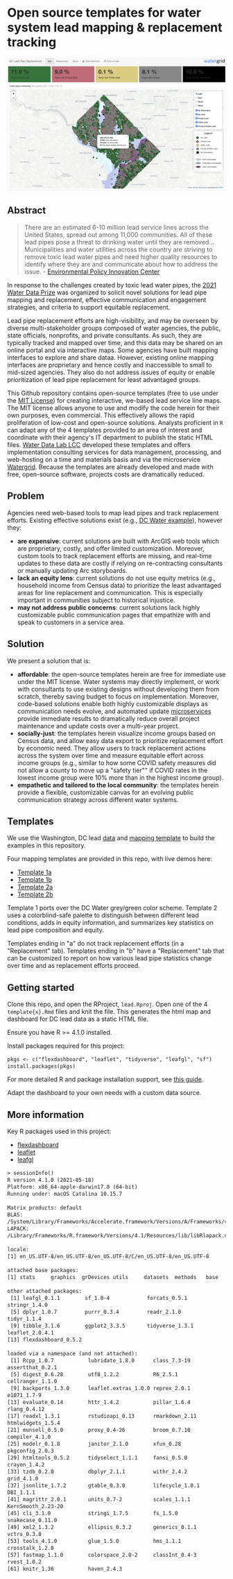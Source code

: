 # Open source templates for water system lead mapping & replacement tracking

![](example.png)

## Abstract 

> There are an estimated 6-10 million lead service lines across the United States, spread out among 11,000 communities. All of these lead pipes pose a threat to drinking water until they are removed... Municipalities and water utilities across the country are striving to remove toxic lead water pipes and need higher quality resources to identify where they are and communicate about how to address the issue. - [Environmental Policy Innovation Center](https://www.policyinnovation.org/)

In response to the challenges created by toxic lead water pipes, the [2021 Water Data Prize](https://www.waterdataprize.com/) was organized to solicit novel solutions for lead pipe mapping and replacement, effective communication and engagement strategies, and criteria to support equitable replacement. 

Lead pipe replacement efforts are high-visibility, and may be overseen by diverse multi-stakeholder groups composed of water agencies, the public, state officials, nonprofits, and private consultants. As such, they are typically tracked and mapped over time, and this data may be shared on an online portal and via interactive maps. Some agencies have built mapping interfaces to explore and share dataa. However, existing online mapping interfaces are proprietary and hence costly and inaccessible to small to mid-sized agencies. They also do not address issues of equity or enable prioritization of lead pipe replacement for least advantaged groups.

This Github repository contains open-source templates (free to use under the [MIT License](https://github.com/WaterDataLab/lead/blob/main/LICENSE)) for creating interactive, we-based lead service line maps. The MIT license allows anyone to use and modify the code herein for their own purposes, even commercial. This effectively allows the rapid proliferation of low-cost and open-source solutions. Analysts proficient in `R` can adapt any of the 4 templates provided to an area of interest and coordinate with their agency's IT department to publish the static HTML files. [Water Data Lab LCC](waterdatalab.com) developed these templates and offers implementation consulting services for data management, processing, and web-hosting on a time and materials basis and via the microservice [Watergrid](watergrid.io). Because the templates are already developed and made with free, open-source software, projects costs are dramatically reduced.


## Problem

Agencies need web-based tools to map lead pipes and track replacement efforts. Existing effective solutions exist (e.g., [DC Water example](https://geo.dcwater.com/Lead/)), however they:  

- **are expensive**: current solutions are built with ArcGIS web tools which are proprietary, costly, and offer limited customization. Moreover, custom tools to track replacement efforts are missing, and real-time updates to these data are costly if relying on re-contracting consultants or manually updating Arc storyboards.   
- **lack an equity lens**: current solutions do not use equity metrics (e.g., household income from Census data) to prioritize the least advantaged areas for line replacement and communication. This is especially important in communities subject to historical injustice. 
- **may not address public concerns**: current solutions lack highly customizable public communication pages that empathize with and speak to customers in a service area.  


## Solution

We present a solution that is:  

- **affordable**: the open-source templates herein are free for immediate use under the MIT license. Water systems may directly implement, or work with consultants to use existing designs without developing them from scratch, thereby saving budget to focus on implementation. Moreover, code-based solutions enable both highly customizable displays as communication needs evolve, and automated update [microservices](watergrid.io) provide immediate results to dramatically reduce overall project maintenance and update costs over a multi-year project.    
- **socially-just**: the templates herein visualize income groups based on Census data, and allow easy data export to prioritize replacement effort by economic need. They allow users to track replacement actions across the system over time and measure equitable effort across income groups (e.g., similar to how some COVID safety measures did not allow a county to move up a "safety tier"" if COVID rates in the lowest income group were 10% more than in the highest income group). 
- **empathetic and tailored to the local community**: the templates herein provide a flexible, customizable canvas for an evolving public communication strategy across different water systems.  


## Templates

We use the Washington, DC lead [data](https://www.dcwater.com/service-line-materials-dashboard) and [mapping template](https://geo.dcwater.com/Lead/) to build the examples in this repository. 

Four mapping templates are provided in this repo, with live demos here:

- [Template 1a](https://watergrid.io/lead1a/)   
- [Template 1b](https://watergrid.io/lead1b/)   
- [Template 2a](https://watergrid.io/lead2a/)   
- [Template 2b](https://watergrid.io/lead2b/)   

Template 1 ports over the DC Water grey/green color scheme. Template 2 uses a colorblind-safe palette to distinguish between different lead conditions, adds in equity information, and summarizes key statistics on lead pipe composition and equity.

Templates ending in "a" do not track replacement efforts (in a "Replacement" tab). Templates ending in "b" have a "Replacement" tab that can be customized to report on how various lead pipe statistics change over time and as replacement efforts proceed.


## Getting started

Clone this repo, and open the RProject, `lead.Rproj`. Open one of the 4 `template{x}.Rmd` files and knit the file. This generates the html map and dashboard for DC lead data as a static HTML file.  

Ensure you have R >= 4.1.0 installed. 

Install packages required for this project:

```
pkgs <- c("flexdashboard", "leaflet", "tidyverse", "leafgl", "sf")
install.packages(pkgs)
```

For more detailed R and package installation support, see [this guide](https://www.r4wrds.com/intro/m_install_r). 

Adapt the dashboard to your own needs with a custom data source.


## More information

Key R packages used in this project:

- [flexdashboard](https://pkgs.rstudio.com/flexdashboard/index.html)  
- [leaflet](https://rstudio.github.io/leaflet/)  
- [leafgl](https://github.com/r-spatial/leafgl)  

```
> sessionInfo()
R version 4.1.0 (2021-05-18)
Platform: x86_64-apple-darwin17.0 (64-bit)
Running under: macOS Catalina 10.15.7

Matrix products: default
BLAS:   /System/Library/Frameworks/Accelerate.framework/Versions/A/Frameworks/vecLib.framework/Versions/A/libBLAS.dylib
LAPACK: /Library/Frameworks/R.framework/Versions/4.1/Resources/lib/libRlapack.dylib

locale:
[1] en_US.UTF-8/en_US.UTF-8/en_US.UTF-8/C/en_US.UTF-8/en_US.UTF-8

attached base packages:
[1] stats     graphics  grDevices utils     datasets  methods   base     

other attached packages:
 [1] leafgl_0.1.1        sf_1.0-4            forcats_0.5.1       stringr_1.4.0      
 [5] dplyr_1.0.7         purrr_0.3.4         readr_2.1.0         tidyr_1.1.4        
 [9] tibble_3.1.6        ggplot2_3.3.5       tidyverse_1.3.1     leaflet_2.0.4.1    
[13] flexdashboard_0.5.2

loaded via a namespace (and not attached):
 [1] Rcpp_1.0.7           lubridate_1.8.0      class_7.3-19         assertthat_0.2.1    
 [5] digest_0.6.28        utf8_1.2.2           R6_2.5.1             cellranger_1.1.0    
 [9] backports_1.3.0      leaflet.extras_1.0.0 reprex_2.0.1         e1071_1.7-9         
[13] evaluate_0.14        httr_1.4.2           pillar_1.6.4         rlang_0.4.12        
[17] readxl_1.3.1         rstudioapi_0.13      rmarkdown_2.11       htmlwidgets_1.5.4   
[21] munsell_0.5.0        proxy_0.4-26         broom_0.7.10         compiler_4.1.0      
[25] modelr_0.1.8         janitor_2.1.0        xfun_0.28            pkgconfig_2.0.3     
[29] htmltools_0.5.2      tidyselect_1.1.1     fansi_0.5.0          crayon_1.4.2        
[33] tzdb_0.2.0           dbplyr_2.1.1         withr_2.4.2          grid_4.1.0          
[37] jsonlite_1.7.2       gtable_0.3.0         lifecycle_1.0.1      DBI_1.1.1           
[41] magrittr_2.0.1       units_0.7-2          scales_1.1.1         KernSmooth_2.23-20  
[45] cli_3.1.0            stringi_1.7.5        fs_1.5.0             snakecase_0.11.0    
[49] xml2_1.3.2           ellipsis_0.3.2       generics_0.1.1       vctrs_0.3.8         
[53] tools_4.1.0          glue_1.5.0           hms_1.1.1            crosstalk_1.2.0     
[57] fastmap_1.1.0        colorspace_2.0-2     classInt_0.4-3       rvest_1.0.2         
[61] knitr_1.36           haven_2.4.3         
```
